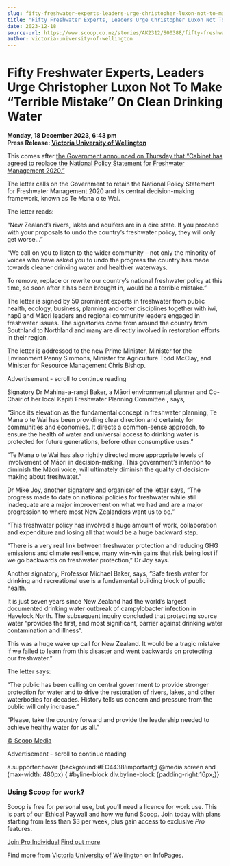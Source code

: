 ```yaml
---
slug: fifty-freshwater-experts-leaders-urge-christopher-luxon-not-to-make-terrible-mistake-on-clean-drinking-water
title: "Fifty Freshwater Experts, Leaders Urge Christopher Luxon Not To Make \"Terrible Mistake\" On Clean Drinking Water"
date: 2023-12-18
source-url: https://www.scoop.co.nz/stories/AK2312/S00388/fifty-freshwater-experts-leaders-urge-christopher-luxon-not-to-make-terrible-mistake-on-clean-drinking-water.htm
author: victoria-university-of-wellington
---
```

Fifty Freshwater Experts, Leaders Urge Christopher Luxon Not To Make “Terrible Mistake” On Clean Drinking Water
===============================================================================================================

**Monday, 18 December 2023, 6:43 pm**  
**Press Release: [Victoria University of Wellington](https://info.scoop.co.nz/Victoria_University_of_Wellington)**

This comes after [the Government announced on Thursday that “Cabinet has agreed to replace the National Policy Statement for Freshwater Management 2020.”](https://www.scoop.co.nz/stories/PA2312/S00049/government-takes-first-steps-towards-pragmatic-and-sensible-freshwater-rules.htm)

The letter calls on the Government to retain the National Policy Statement for Freshwater Management 2020 and its central decision-making framework, known as Te Mana o te Wai.

The letter reads:

“New Zealand’s rivers, lakes and aquifers are in a dire state. If you proceed with your proposals to undo the country’s freshwater policy, they will only get worse…”

“We call on you to listen to the wider community – not only the minority of voices who have asked you to undo the progress the country has made towards cleaner drinking water and healthier waterways.

To remove, replace or rewrite our country’s national freshwater policy at this time, so soon after it has been brought in, would be a terrible mistake.”

The letter is signed by 50 prominent experts in freshwater from public health, ecology, business, planning and other disciplines together with iwi, hapū and Māori leaders and regional community leaders engaged in freshwater issues. The signatories come from around the country from Southland to Northland and many are directly involved in restoration efforts in their region.

The letter is addressed to the new Prime Minister, Minister for the Environment Penny Simmons, Minister for Agriculture Todd McClay, and Minister for Resource Management Chris Bishop.

Advertisement - scroll to continue reading





Signatory Dr Mahina-a-rangi Baker, a Māori environmental planner and Co-Chair of her local Kāpiti Freshwater Planning Committee , says,

“Since its elevation as the fundamental concept in freshwater planning, Te Mana o te Wai has been providing clear direction and certainty for communities and economies. It directs a common-sense approach, to ensure the health of water and universal access to drinking water is protected for future generations, before other consumptive uses.”

“Te Mana o te Wai has also rightly directed more appropriate levels of involvement of Māori in decision-making. This government’s intention to diminish the Māori voice, will ultimately diminish the quality of decision-making about freshwater.”

Dr Mike Joy, another signatory and organiser of the letter says, “The progress made to date on national policies for freshwater while still inadequate are a major improvement on what we had and are a major progression to where most New Zealanders want us to be.”

“This freshwater policy has involved a huge amount of work, collaboration and expenditure and losing all that would be a huge backward step.

“There is a very real link between freshwater protection and reducing GHG emissions and climate resilience, many win-win gains that risk being lost if we go backwards on freshwater protection,” Dr Joy says.

Another signatory, Professor Michael Baker, says, “Safe fresh water for drinking and recreational use is a fundamental building block of public health.

It is just seven years since New Zealand had the world’s largest documented drinking water outbreak of campylobacter infection in Havelock North. The subsequent inquiry concluded that protecting source water “provides the first, and most significant, barrier against drinking water contamination and illness”.

This was a huge wake up call for New Zealand. It would be a tragic mistake if we failed to learn from this disaster and went backwards on protecting our freshwater.”

The letter says:

“The public has been calling on central government to provide stronger protection for water and to drive the restoration of rivers, lakes, and other waterbodies for decades. History tells us concern and pressure from the public will only increase.”

“Please, take the country forward and provide the leadership needed to achieve healthy water for us all.”

[© Scoop Media](http://www.scoop.co.nz/about/terms.html)  

Advertisement - scroll to continue reading



a.supporter:hover {background:#EC4438!important;} @media screen and (max-width: 480px) { #byline-block div.byline-block {padding-right:16px;}}

### Using Scoop for work?

Scoop is free for personal use, but you’ll need a licence for work use. This is part of our Ethical Paywall and how we fund Scoop. Join today with plans starting from less than $3 per week, plus gain access to exclusive _Pro_ features.  
  
[Join Pro Individual](https://pro.scoop.co.nz/Individual/?from=ProIn24) [Find out more](https://pro.scoop.co.nz/using-scoop-for-work/?from=ProIn24)

Find more from [Victoria University of Wellington](https://info.scoop.co.nz/Victoria_University_of_Wellington) on InfoPages.